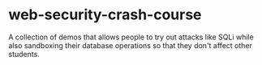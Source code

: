 web-security-crash-course
=========================

A collection of demos that allows people to try out attacks like SQLi while also sandboxing their database operations so that they don't affect other students.
